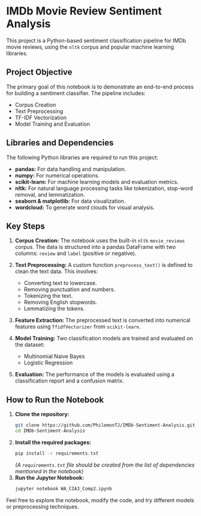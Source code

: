 # IMDb Movie Review Sentiment Analysis

This project is a Python-based sentiment classification pipeline for IMDb movie reviews, using the `nltk` corpus and popular machine learning libraries.

## Project Objective

The primary goal of this notebook is to demonstrate an end-to-end process for building a sentiment classifier. The pipeline includes:
* Corpus Creation
* Text Preprocessing
* TF-IDF Vectorization
* Model Training and Evaluation

## Libraries and Dependencies

The following Python libraries are required to run this project:
* **pandas:** For data handling and manipulation.
* **numpy:** For numerical operations.
* **scikit-learn:** For machine learning models and evaluation metrics.
* **nltk:** For natural language processing tasks like tokenization, stop-word removal, and lemmatization.
* **seaborn & matplotlib:** For data visualization.
* **wordcloud:** To generate word clouds for visual analysis.

## Key Steps

1.  **Corpus Creation:** The notebook uses the built-in `nltk` `movie_reviews` corpus. The data is structured into a pandas DataFrame with two columns: `review` and `label` (positive or negative).

2.  **Text Preprocessing:** A custom function `preprocess_text()` is defined to clean the text data. This involves:
    * Converting text to lowercase.
    * Removing punctuation and numbers.
    * Tokenizing the text.
    * Removing English stopwords.
    * Lemmatizing the tokens.

3.  **Feature Extraction:** The preprocessed text is converted into numerical features using `TfidfVectorizer` from `scikit-learn`.

4.  **Model Training:** Two classification models are trained and evaluated on the dataset:
    * Multinomial Naive Bayes
    * Logistic Regression

5.  **Evaluation:** The performance of the models is evaluated using a classification report and a confusion matrix.

## How to Run the Notebook

1.  **Clone the repository:**
    ```bash
    git clone https://github.com/PhilemonTJ/IMDb-Sentiment-Analysis.git
    cd IMDb-Sentiment-Analysis
    ```
2.  **Install the required packages:**
    ```bash
    pip install -r requirements.txt
    ```
    *(A `requirements.txt` file should be created from the list of dependencies mentioned in the notebook)*
3.  **Run the Jupyter Notebook:**
    ```bash
    jupyter notebook WA_CIA3_Comp2.ipynb
    ```

Feel free to explore the notebook, modify the code, and try different models or preprocessing techniques.
